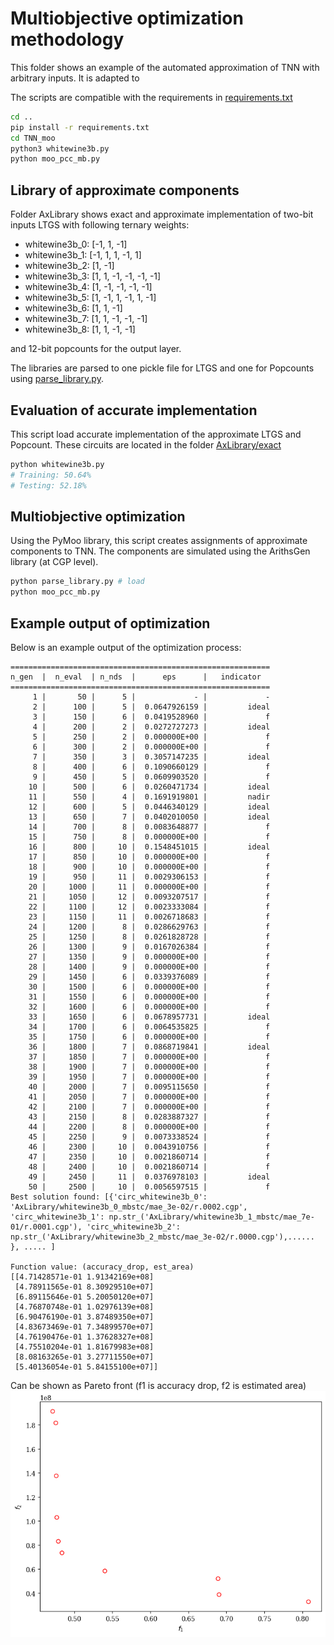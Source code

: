 # Multiobjective optimization methodology
This folder shows an example of the automated approximation of TNN with arbitrary inputs. It is adapted to 

The scripts are compatible with the requirements in [requirements.txt](../requirements.txt)

```sh
cd ..
pip install -r requirements.txt
cd TNN_moo
python3 whitewine3b.py
python moo_pcc_mb.py
```


## Library of approximate components
Folder AxLibrary shows exact and approximate implementation of two-bit inputs LTGS with following ternary weights:

- whitewine3b_0: [-1, 1, -1]
- whitewine3b_1: [-1, 1, 1, -1, 1]
- whitewine3b_2: [1, -1]
- whitewine3b_3: [1, 1, -1, -1, -1, -1]
- whitewine3b_4: [1, -1, -1, -1, -1]
- whitewine3b_5: [1, -1, 1, -1, 1, -1]
- whitewine3b_6: [1, 1, -1]
- whitewine3b_7: [1, 1, -1, -1, -1]
- whitewine3b_8: [1, 1, -1, -1]



and 12-bit popcounts for the output layer.

The libraries are parsed to one pickle file for LTGS and one for Popcounts using [parse_library.py](parse_library.py).


## Evaluation of accurate implementation
This script load accurate implementation of the approximate LTGS and Popcount. These circuits are located in the folder [AxLibrary/exact](AxLibrary/exact)

```sh
python whitewine3b.py
# Training: 50.64%
# Testing: 52.18%
```

## Multiobjective optimization
Using the PyMoo library, this script creates assignments of approximate components to TNN. The components are simulated using the ArithsGen library (at CGP level).

```bash
python parse_library.py # load 
python moo_pcc_mb.py
```

## Example output of optimization

Below is an example output of the optimization process:

```plaintext
==========================================================
n_gen  |  n_eval  | n_nds  |      eps      |   indicator
==========================================================
     1 |       50 |      5 |             - |             -
     2 |      100 |      5 |  0.0647926159 |         ideal
     3 |      150 |      6 |  0.0419528960 |             f
     4 |      200 |      2 |  0.0272727273 |         ideal
     5 |      250 |      2 |  0.000000E+00 |             f
     6 |      300 |      2 |  0.000000E+00 |             f
     7 |      350 |      3 |  0.3057147235 |         ideal
     8 |      400 |      6 |  0.1090660129 |             f
     9 |      450 |      5 |  0.0609903520 |             f
    10 |      500 |      6 |  0.0260471734 |         ideal
    11 |      550 |      4 |  0.1691919801 |         nadir
    12 |      600 |      5 |  0.0446340129 |         ideal
    13 |      650 |      7 |  0.0402010050 |         ideal
    14 |      700 |      8 |  0.0083648877 |             f
    15 |      750 |      8 |  0.000000E+00 |             f
    16 |      800 |     10 |  0.1548451015 |         ideal
    17 |      850 |     10 |  0.000000E+00 |             f
    18 |      900 |     10 |  0.000000E+00 |             f
    19 |      950 |     11 |  0.0029306153 |             f
    20 |     1000 |     11 |  0.000000E+00 |             f
    21 |     1050 |     12 |  0.0093207517 |             f
    22 |     1100 |     12 |  0.0023333084 |             f
    23 |     1150 |     11 |  0.0026718683 |             f
    24 |     1200 |      8 |  0.0286629763 |             f
    25 |     1250 |      8 |  0.0261828728 |             f
    26 |     1300 |      9 |  0.0167026384 |             f
    27 |     1350 |      9 |  0.000000E+00 |             f
    28 |     1400 |      9 |  0.000000E+00 |             f
    29 |     1450 |      6 |  0.0339376089 |             f
    30 |     1500 |      6 |  0.000000E+00 |             f
    31 |     1550 |      6 |  0.000000E+00 |             f
    32 |     1600 |      6 |  0.000000E+00 |             f
    33 |     1650 |      6 |  0.0678957731 |         ideal
    34 |     1700 |      6 |  0.0064535825 |             f
    35 |     1750 |      6 |  0.000000E+00 |             f
    36 |     1800 |      7 |  0.0868719841 |         ideal
    37 |     1850 |      7 |  0.000000E+00 |             f
    38 |     1900 |      7 |  0.000000E+00 |             f
    39 |     1950 |      7 |  0.000000E+00 |             f
    40 |     2000 |      7 |  0.0095115650 |             f
    41 |     2050 |      7 |  0.000000E+00 |             f
    42 |     2100 |      7 |  0.000000E+00 |             f
    43 |     2150 |      8 |  0.0283887327 |             f
    44 |     2200 |      8 |  0.000000E+00 |             f
    45 |     2250 |      9 |  0.0073338524 |             f
    46 |     2300 |     10 |  0.0043910756 |             f
    47 |     2350 |     10 |  0.0021860714 |             f
    48 |     2400 |     10 |  0.0021860714 |             f
    49 |     2450 |     11 |  0.0376978103 |         ideal
    50 |     2500 |     10 |  0.0056597515 |             f
Best solution found: [{'circ_whitewine3b_0': 'AxLibrary/whitewine3b_0_mbstc/mae_3e-02/r.0002.cgp', 'circ_whitewine3b_1': np.str_('AxLibrary/whitewine3b_1_mbstc/mae_7e-01/r.0001.cgp'), 'circ_whitewine3b_2': np.str_('AxLibrary/whitewine3b_2_mbstc/mae_3e-02/r.0000.cgp'),...... }, ..... ]

Function value: (accuracy_drop, est_area) 
[[4.71428571e-01 1.91342169e+08]
 [4.78911565e-01 8.30929510e+07]
 [6.89115646e-01 5.20050120e+07]
 [4.76870748e-01 1.02976139e+08]
 [6.90476190e-01 3.87489350e+07]
 [4.83673469e-01 7.34899570e+07]
 [4.76190476e-01 1.37628327e+08]
 [4.75510204e-01 1.81679983e+08]
 [8.08163265e-01 3.27711550e+07]
 [5.40136054e-01 5.84155100e+07]]
 ```

 Can be shown as Pareto front (f1 is accuracy drop, f2 is estimated area)
 ![Example pareto front](pareto.png)